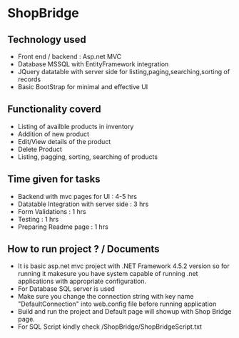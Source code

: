 # ShopBridge
## Technology used
  * Front end / backend : Asp.net MVC
  * Database MSSQL with EntityFramework integration
  * JQuery datatable with server side for listing,paging,searching,sorting of records
  * Basic BootStrap for minimal and effective UI
## Functionality coverd
  * Listing of availble products in inventory
  * Addition of new product
  * Edit/View details of the product
  * Delete Product
  * Listing, pagging, sorting, searching of products
## Time given for tasks
  * Backend with mvc pages for UI : 4-5 hrs
  * Datatable Integration with server side : 3 hrs
  * Form Validations : 1 hrs
  * Testing : 1 hrs
  * Preparing Readme page : 1 hrs
## How to run project ? / Documents
  * It is basic asp.net mvc project with .NET Framework 4.5.2 version so for running it makesure you have system capable of running .net applications with appropriate configuration.
  * For Database SQL server is used
  * Make sure you change the connection string with key name "DefaultConnection" into web.config file before running application
  * Build and run the project and Default page will showup with Shop Bridge page.
  * For SQL Script kindly check /ShopBridge/ShopBridgeScript.txt
